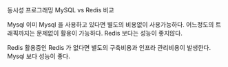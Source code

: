 동시성 프로그래밍 MySQL vs Redis 비교

Mysql
이미 Mysql 을 사용하고 있다면 별도의 비용없이 사용가능하다.
어느정도의 트래픽까지는 문제없이 활용이 가능하다.
Redis 보다는 성능이 좋지않다.

Redis
활용중인 Redis 가 없다면 별도의 구축비용과 인프라 관리비용이 발생한다.
Mysql 보다 성능이 좋다.
